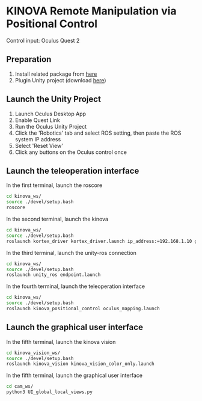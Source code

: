 # KINOVA Remote Manipulation via Positional Control 
Control input: Oculus Quest 2

## Preparation
1. Install related package from [here](https://github.com/AlfaKeNTAvR/relaxed_ik_ros1)
2. Plugin Unity project (download [here](https://drive.google.com/file/d/1XF-1P9C2r3X71h6BOlPYQMhcxCud4nVu/view?usp=sharing))

## Launch the Unity Project
1. Launch Oculus Desktop App
2. Enable Quest Link
3. Run the Oculus Unity Project
4. Click the 'Robotics' tab and select ROS setting, then paste the ROS system IP address
5. Select 'Reset View'
6. Click any buttons on the Oculus control once

## Launch the teleoperation interface
In the first terminal, launch the roscore
```bash
cd kinova_ws/
source ./devel/setup.bash
roscore
```
In the second terminal, launch the kinova
```bash
cd kinova_ws/
source ./devel/setup.bash
roslaunch kortex_driver kortex_driver.launch ip_address:=192.168.1.10 gripper:=robotiq_2f_85 robot_name:=my_gen3
```
In the third terminal, launch the unity-ros connection
```bash
cd kinova_ws/
source ./devel/setup.bash
roslaunch unity_ros endpoint.launch
```
In the fourth terminal, launch the teleoperation interface
```bash
cd kinova_ws/
source ./devel/setup.bash
roslaunch kinova_positional_control oculus_mapping.launch
```
## Launch the graphical user interface
In the fifth terminal, launch the kinova vision
```bash
cd kinova_vision_ws/
source ./devel/setup.bash
roslaunch kinova_vision kinova_vision_color_only.launch
```
In the fifth terminal, launch the graphical user interface
```bash
cd cam_ws/
python3 UI_global_local_views.py
```
